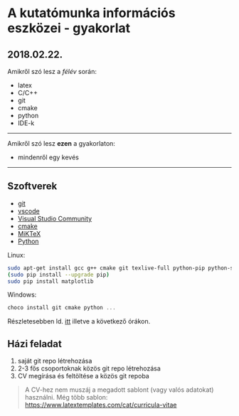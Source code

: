 # A kutatómunka információs eszközei - gyakorlat

## 2018.02.22.

Amikről szó lesz a *félév* során:

* latex
* C/C++
* git
* cmake
* python
* IDE-k

***

Amikről szó lesz **ezen** a gyakorlaton:

- mindenről egy kevés


---

## Szoftverek

* [git](https://git-scm.com/downloads/guis)
* [vscode](https://code.visualstudio.com/)
* [Visual Studio Community](https://www.visualstudio.com/vs/community/)
* [cmake](https://cmake.org/download/)
* [MiKTeX](https://miktex.org/download)
* [Python](https://www.python.org/downloads/release/python-2714/)

Linux:

```bash
sudo apt-get install gcc g++ cmake git texlive-full python-pip python-setuptools python-tk
(sudo pip install --upgrade pip)
sudo pip install matplotlib
```

Windows:

```powershell
choco install git cmake python ...
```

Részletesebben ld. [itt](https://chocolatey.org/packages) illetve a következő órákon.

## Házi feladat

1. saját git repo létrehozása
2. 2-3 fős csoportoknak közös git repo létrehozása
3. CV megírása és feltöltése a közös git repoba

> A CV-hez nem muszáj a megadott sablont (vagy valós adatokat) használni. Még több sablon: https://www.latextemplates.com/cat/curricula-vitae